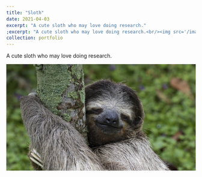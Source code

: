```yaml
---
title: "Sloth"
date: 2021-04-03
excerpt: "A cute sloth who may love doing research."
;excerpt: "A cute sloth who may love doing research.<br/><img src='/images/cute.jpg'>"
collection: portfolio
---
```


A cute sloth who may love doing research. 

![A cute sloth](/images/cute.jpg "A cute sloth")   
